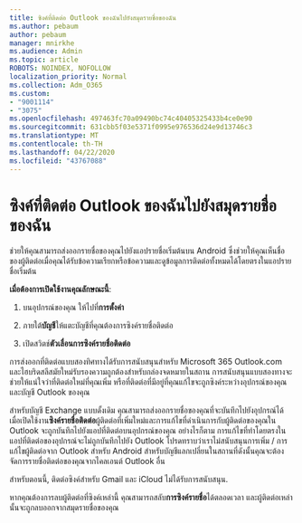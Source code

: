 ```yaml
---
title: ซิงค์ที่ติดต่อ Outlook ของฉันไปยังสมุดรายชื่อของฉัน
ms.author: pebaum
author: pebaum
manager: mnirkhe
ms.audience: Admin
ms.topic: article
ROBOTS: NOINDEX, NOFOLLOW
localization_priority: Normal
ms.collection: Adm_O365
ms.custom:
- "9001114"
- "3075"
ms.openlocfilehash: 497463fc70a09490bc74c40405325433b4ce0e90
ms.sourcegitcommit: 631cbb5f03e5371f0995e976536d24e9d13746c3
ms.translationtype: MT
ms.contentlocale: th-TH
ms.lasthandoff: 04/22/2020
ms.locfileid: "43767088"
---
```

# <a name="sync-my-outlook-contacts-to-my-address-book"></a>ซิงค์ที่ติดต่อ Outlook ของฉันไปยังสมุดรายชื่อของฉัน

ช่วยให้คุณสามารถส่งออกรายชื่อของคุณไปยังแอปรายชื่อเริ่มต้นบน Android ซึ่งช่วยให้คุณเห็นชื่อของผู้ติดต่อเมื่อคุณได้รับข้อความเรียกหรือข้อความและดูข้อมูลการติดต่อทั้งหมดได้โดยตรงในแอปรายชื่อเริ่มต้น
 
**เมื่อต้องการเปิดใช้งานคุณลักษณะนี้**:
 
1. บนอุปกรณ์ของคุณ ให้ไปที่**การตั้งค่า**

2. ภายใต้**บัญชี**ให้แตะบัญชีที่คุณต้องการซิงค์รายชื่อติดต่อ

3. เปิดสวิตช์**ตัวเลื่อนการซิงค์รายชื่อติดต่อ**
 
การส่งออกที่ติดต่อแบบสองทิศทางได้รับการสนับสนุนสําหรับ Microsoft 365 Outlook.com และไฮบริดสลีสมัยใหม่รับรองความถูกต้องสําหรับกล่องจดหมายในสถาน การสนับสนุนแบบสองทางจะช่วยให้แน่ใจว่าที่ติดต่อใหม่ที่คุณเพิ่ม หรือที่ติดต่อที่มีอยู่ที่คุณแก้ไขจะถูกซิงค์ระหว่างอุปกรณ์ของคุณและบัญชี Outlook ของคุณ
 
สําหรับบัญชี Exchange แบบดั้งเดิม คุณสามารถส่งออกรายชื่อของคุณที่จะบันทึกไปยังอุปกรณ์ได้ เมื่อเปิดใช้งาน**ซิงค์รายชื่อติดต่อ**ผู้ติดต่อที่เพิ่มใหม่และการแก้ไขที่ดําเนินการกับผู้ติดต่อของคุณใน Outlook จะถูกบันทึกไปยังแอปที่ติดต่อบนอุปกรณ์ของคุณ อย่างไรก็ตาม การแก้ไขที่ทําโดยตรงในแอปที่ติดต่อของอุปกรณ์จะไม่ถูกบันทึกไปยัง Outlook โปรดทราบว่าเราไม่สนับสนุนการเพิ่ม / การแก้ไขผู้ติดต่อจาก Outlook สําหรับ Android สําหรับบัญชีแลกเปลี่ยนในสถานที่ดังนั้นคุณจะต้องจัดการรายชื่อติดต่อของคุณจากไคลเอนต์ Outlook อื่น
 
สําหรับตอนนี้, ติดต่อซิงค์สําหรับ Gmail และ iCloud ไม่ได้รับการสนับสนุน.
 
หากคุณต้องการลบผู้ติดต่อที่ซิงค์เหล่านี้ คุณสามารถสลับ**การซิงค์รายชื่อ**ได้ตลอดเวลา และผู้ติดต่อเหล่านั้นจะถูกลบออกจากสมุดรายชื่อของคุณ
